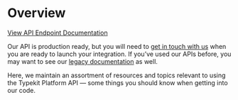 # Overview

[View API Endpoint Documentation](http://docs.typekit.io/)

Our API is production ready, but you will need to [get in touch with us](mailto:support+partners@typekit.com) when you are ready to launch your integration. If you’ve used our APIs before, you may want to see our [legacy documentation](https://typekit.com/docs/api) as well.

Here, we maintain an assortment of resources and topics relevant to using the Typekit Platform API — some things you should know when getting into our code.
